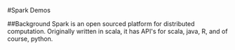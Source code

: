 #Spark Demos 

##Background
Spark is an open sourced platform for distributed computation.  Originally written in scala, it has API's for scala, java, R, and of course, python.
